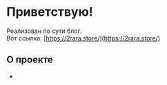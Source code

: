 # Приветствую!

Реализован по сути блог.  
Вот ссылка: [https://2rara.store/](https://2rara.store/)

## О проекте

- 
